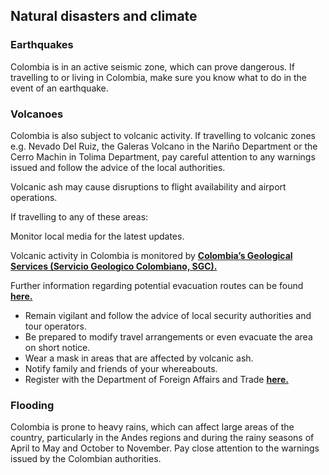 ## Natural disasters and climate

### **Earthquakes**

Colombia is in an active seismic zone, which can prove dangerous. If travelling to or living in Colombia, make sure you know what to do in the event of an earthquake.

### **Volcanoes**

Colombia is also subject to volcanic activity. If travelling to volcanic zones e.g. Nevado Del Ruiz, the Galeras Volcano in the Nariño Department or the Cerro Machin in Tolima Department, pay careful attention to any warnings issued and follow the advice of the local authorities.

Volcanic ash may cause disruptions to flight availability and airport operations.

If travelling to any of these areas:

Monitor local media for the latest updates.

Volcanic activity in Colombia is monitored by [**Colombia’s Geological Services (Servicio Geologico Colombiano, SGC).**](https://www.sgc.gov.co/)

Further information regarding potential evacuation routes can be found [**here.**](http://portal.gestiondelriesgo.gov.co/)

* Remain vigilant and follow the advice of local security authorities and tour operators.
* Be prepared to modify travel arrangements or even evacuate the area on short notice.
* Wear a mask in areas that are affected by volcanic ash.
* Notify family and friends of your whereabouts.
* Register with the Department of Foreign Affairs and Trade [**here.**](/en/dfa/overseas-travel/citizens-registration/)

### **Flooding**

Colombia is prone to heavy rains, which can affect large areas of the country, particularly in the Andes regions and during the rainy seasons of April to May and October to November. Pay close attention to the warnings issued by the Colombian authorities.